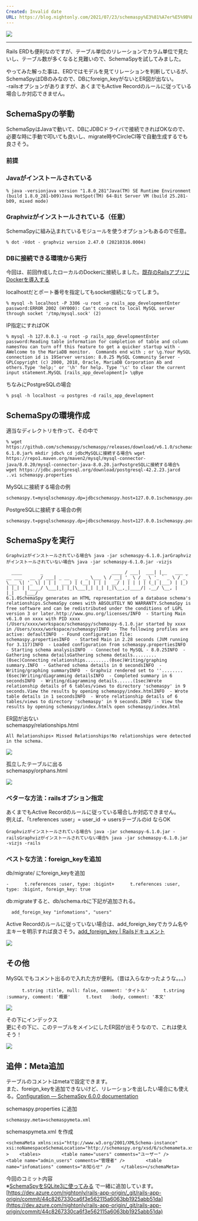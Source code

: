```yaml
---
Created: Invalid date
URL: https://blog.nightonly.com/2021/07/23/schemaspy%E3%81%A7er%E5%9B%B3%E3%81%A8db%E8%A8%AD%E8%A8%88%E6%9B%B8%E3%82%92%E8%87%AA%E5%8B%95%E7%94%9F%E6%88%90%E3%81%99%E3%82%8B/
---
```

[![](https://blog.nightonly.com/wp-content/uploads/sites/2/2021/07/%E3%82%B9%E3%82%AF%E3%83%AA%E3%83%BC%E3%83%B3%E3%82%B7%E3%83%A7%E3%83%83%E3%83%88-2021-07-23-11.29.41-1024x148.png)](https://blog.nightonly.com/wp-content/uploads/sites/2/2021/07/%E3%82%B9%E3%82%AF%E3%83%AA%E3%83%BC%E3%83%B3%E3%82%B7%E3%83%A7%E3%83%83%E3%83%88-2021-07-23-11.29.41-1024x148.png)

---

Rails ERDも便利なのですが、テーブル単位のリレーションでカラム単位で見たいし、テーブル数が多くなると見難いので、SchemaSpyを試してみました。

やってみた解った事は、ERDではモデルを見てリレーションを判断しているが、SchemaSpyはDBのみなので、DBにforeign_keyがないとER図が出ない。  
-railsオプションがありますが、あくまでもActive Recordのルールに従っている場合しか対応できません。

## SchemaSpyの挙動

SchemaSpyはJavaで動いて、DBにJDBCドライバで接続できればOKなので、必要な時に手動で叩いても良いし、migrate時やCircleCI等で自動生成するでも良さそう。

### 前提

### Javaがインストールされている

```
% java -versionjava version "1.8.0_281"Java(TM) SE Runtime Environment (build 1.8.0_281-b09)Java HotSpot(TM) 64-Bit Server VM (build 25.281-b09, mixed mode)
```

### Graphvizがインストールされている（任意）

SchemaSpyに組み込まれているモジュールを使うオプションもあるので任意。

```
% dot -Vdot - graphviz version 2.47.0 (20210316.0004)
```

### DBに接続できる環境から実行

今回は、前回作成したローカルのDockerに接続しました。[既存のRailsアプリにDockerを導入する](https://blog.nightonly.com/2021/07/18/%e6%97%a2%e5%ad%98%e3%81%aerails%e3%82%a2%e3%83%97%e3%83%aa%e3%81%abdocker%e3%82%92%e5%b0%8e%e5%85%a5%e3%81%99%e3%82%8b/)

localhostだとポート番号を指定してもsocket接続になってしまう。

```
% mysql -h localhost -P 3306 -u root -p rails_app_developmentEnter password:ERROR 2002 (HY000): Can't connect to local MySQL server through socket '/tmp/mysql.sock' (2)
```

IP指定にすればOK

```
% mysql -h 127.0.0.1 -u root -p rails_app_developmentEnter password:Reading table information for completion of table and column namesYou can turn off this feature to get a quicker startup with -AWelcome to the MariaDB monitor.  Commands end with ; or \g.Your MySQL connection id is 19Server version: 8.0.25 MySQL Community Server - GPLCopyright (c) 2000, 2018, Oracle, MariaDB Corporation Ab and others.Type 'help;' or '\h' for help. Type '\c' to clear the current input statement.MySQL [rails_app_development]> \qBye
```

ちなみにPostgreSQLの場合

```
% psql -h localhost -u postgres -d rails_app_development
```

## SchemaSpyの環境作成

適当なディレクトリを作って、その中で

```
% wget https://github.com/schemaspy/schemaspy/releases/download/v6.1.0/schemaspy-6.1.0.jar% mkdir jdbc% cd jdbcMySQLに接続する場合% wget https://repo1.maven.org/maven2/mysql/mysql-connector-java/8.0.20/mysql-connector-java-8.0.20.jarPostgreSQLに接続する場合% wget https://jdbc.postgresql.org/download/postgresql-42.2.23.jarcd ..vi schemaspy.properties
```

MySQLに接続する場合の例

```
schemaspy.t=mysqlschemaspy.dp=jdbcschemaspy.host=127.0.0.1schemaspy.port=3306schemaspy.s=rails_app_developmentschemaspy.db=rails_app_developmentschemaspy.u=rootschemaspy.p=xyz789schemaspy.o=schemaspy
```

PostgreSQLに接続する場合の例

```
schemaspy.t=pgsqlschemaspy.dp=jdbcschemaspy.host=127.0.0.1schemaspy.port=5432schemaspy.s=publicschemaspy.db=rails_app_developmentschemaspy.u=postgresschemaspy.p=xyz789schemaspy.o=schemaspy
```

## SchemaSpyを実行

```
Graphvizがインストールされている場合% java -jar schemaspy-6.1.0.jarGraphvizがインストールされていない場合% java -jar schemaspy-6.1.0.jar -vizjs
```

```
  ____       _                          ____ / ___|  ___| |__   ___ _ __ ___   __ _/ ___| _ __  _   _ \___ \ / __| '_ \ / _ \ '_ ` _ \ / _` \___ \| '_ \| | | |  ___) | (__| | | |  __/ | | | | | (_| |___) | |_) | |_| | |____/ \___|_| |_|\___|_| |_| |_|\__,_|____/| .__/ \__, |                                             |_|    |___/                                              6.1.0SchemaSpy generates an HTML representation of a database schema's relationships.SchemaSpy comes with ABSOLUTELY NO WARRANTY.SchemaSpy is free software and can be redistributed under the conditions of LGPL version 3 or later.http://www.gnu.org/licenses/INFO  - Starting Main v6.1.0 on xxxx with PID xxxx (/Users/xxxx/workspace/schemaspy/schemaspy-6.1.0.jar started by xxxx in /Users/xxxx/workspace/schemaspy)INFO  - The following profiles are active: defaultINFO  - Found configuration file: schemaspy.propertiesINFO  - Started Main in 2.28 seconds (JVM running for 3.117)INFO  - Loaded configuration from schemaspy.propertiesINFO  - Starting schema analysisINFO  - Connected to MySQL - 8.0.25INFO  - Gathering schema detailsGathering schema details.........(0sec)Connecting relationships.........(0sec)Writing/graphing summary.INFO  - Gathered schema details in 0 secondsINFO  - Writing/graphing summaryINFO  - Graphviz rendered set to ''........(6sec)Writing/diagramming detailsINFO  - Completed summary in 6 secondsINFO  - Writing/diagramming details......(1sec)Wrote relationship details of 6 tables/views to directory 'schemaspy' in 9 seconds.View the results by opening schemaspy/index.htmlINFO  - Wrote table details in 1 secondsINFO  - Wrote relationship details of 6 tables/views to directory 'schemaspy' in 9 seconds.INFO  - View the results by opening schemaspy/index.html% open schemaspy/index.html
```

ER図が出ない  
schemaspy/relationships.html

```
All Relationships× Missed Relationships!No relationships were detected in the schema.
```

[![](https://blog.nightonly.com/wp-content/uploads/sites/2/2021/07/スクリーンショット-2021-07-23-11.29.41-2048x296.png)](https://blog.nightonly.com/wp-content/uploads/sites/2/2021/07/スクリーンショット-2021-07-23-11.29.41-2048x296.png)

孤立したテーブルに出る  
schemaspy/orphans.html

[![](https://blog.nightonly.com/wp-content/uploads/sites/2/2021/07/スクリーンショット-2021-07-23-11.33.47-2048x517.png)](https://blog.nightonly.com/wp-content/uploads/sites/2/2021/07/スクリーンショット-2021-07-23-11.33.47-2048x517.png)

### ベターな方法：railsオプション指定

あくまでもActive Recordのルールに従っている場合しか対応できません。  
例えば、「t.references :user」= user_id → usersテーブルのid ならOK

```
Graphvizがインストールされている場合% java -jar schemaspy-6.1.0.jar -railsGraphvizがインストールされていない場合% java -jar schemaspy-6.1.0.jar -vizjs -rails
```

### ベストな方法：foreign_keyを追加

db/migrate/ にforeign_keyを追加

```
-      t.references :user, type: :bigint+      t.references :user, type: :bigint, foreign_key: true
```

db:migrateすると、db/schema.rbに下記が追加される。

```
  add_foreign_key "infomations", "users"
```

Active Recordのルールに従っていない場合は、add_foreign_keyでカラム名や主キーを明示すれば良さそう。[add_foreign_key | Railsドキュメント](https://railsdoc.com/page/add_foreign_key)

[![](https://blog.nightonly.com/wp-content/uploads/sites/2/2021/07/スクリーンショット-2021-07-23-11.48.38-2048x975.png)](https://blog.nightonly.com/wp-content/uploads/sites/2/2021/07/スクリーンショット-2021-07-23-11.48.38-2048x975.png)

## その他

MySQLでもコメント出るので入れた方が便利。（昔は入らなかったような。。。）

```
      t.string :title, null: false, comment: 'タイトル'      t.string :summary, comment: '概要'      t.text   :body, comment: '本文'
```

[![](https://blog.nightonly.com/wp-content/uploads/sites/2/2021/07/スクリーンショット-2021-07-23-11.51.52-2048x1137.png)](https://blog.nightonly.com/wp-content/uploads/sites/2/2021/07/スクリーンショット-2021-07-23-11.51.52-2048x1137.png)

その下にインデックス  
更にその下に、このテーブルをメインにしたER図が出そうなので、これは使えそう！

[![](https://blog.nightonly.com/wp-content/uploads/sites/2/2021/07/スクリーンショット-2021-07-23-11.58.00-2048x1107.png)](https://blog.nightonly.com/wp-content/uploads/sites/2/2021/07/スクリーンショット-2021-07-23-11.58.00-2048x1107.png)

## 追伸：Meta追加

テーブルのコメントはmetaで設定できます。  
また、foreign_keyを追加できないけど、リレーションを出したい場合にも使える。[Configuration — SchemaSpy 6.0.0 documentation](https://schemaspy.readthedocs.io/en/v6.0.0/configuration.html#schemameta)

schemaspy.properties に追加

```
schemaspy.meta=schemaspymeta.xml
```

schemaspymeta.xml を作成

```
<schemaMeta xmlns:xsi="http://www.w3.org/2001/XMLSchema-instance" xsi:noNamespaceSchemaLocation="http://schemaspy.org/xsd/6/schemameta.xsd" >    <tables>        <table name="users" comments="ユーザー" />        <table name="admin_users" comments="管理者" />        <table name="infomations" comments="お知らせ" />    </tables></schemaMeta>
```

今回のコミット内容  
※[SchemaSpyをSQLite3に使ってみる](https://blog.nightonly.com/2021/08/01/schemaspy%e3%82%92sqlite3%e3%81%ab%e4%bd%bf%e3%81%a3%e3%81%a6%e3%81%bf%e3%82%8b/) で一緒に追加しています。[https://dev.azure.com/nightonly/rails-app-origin/_git/rails-app-origin/commit/44c8267330ca6f3e562115a6063bb1925abb51da](https://dev.azure.com/nightonly/rails-app-origin/_git/rails-app-origin/commit/44c8267330ca6f3e562115a6063bb1925abb51da)